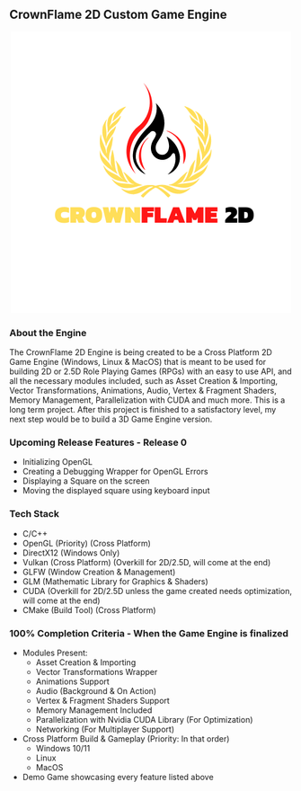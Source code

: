 ## CrownFlame 2D Custom Game Engine

<div align="center">
	<img src="./resources/CrownFlame2D_Game_Engine.png" alt="CrownFlame 2D Custom Game Engine" />	
</div>

### About the Engine
The CrownFlame 2D Engine is being created to be a Cross Platform 2D Game Engine (Windows, Linux & MacOS) that is meant to be used for building 2D or 2.5D Role Playing Games (RPGs) with an easy to use API, and all the necessary modules included, such as Asset Creation & Importing, Vector Transformations, Animations, Audio,
Vertex & Fragment Shaders, Memory Management, Parallelization with CUDA and much more. This is a long term project. After this project is finished to a satisfactory level, my next step would be to build a 3D Game Engine version.

### Upcoming Release Features - Release 0
- Initializing OpenGL
- Creating a Debugging Wrapper for OpenGL Errors
- Displaying a Square on the screen
- Moving the displayed square using keyboard input

### Tech Stack
- C/C++
- OpenGL (Priority) (Cross Platform)
- DirectX12 (Windows Only)
- Vulkan (Cross Platform) (Overkill for 2D/2.5D, will come at the end)
- GLFW (Window Creation & Management)
- GLM (Mathematic Library for Graphics & Shaders)
- CUDA (Overkill for 2D/2.5D unless the game created needs optimization, will come at the end)
- CMake (Build Tool) (Cross Platform)

### 100% Completion Criteria - When the Game Engine is finalized
- Modules Present:
	- Asset Creation & Importing
	- Vector Transformations Wrapper
	- Animations Support
	- Audio (Background & On Action)
	- Vertex & Fragment Shaders Support
	- Memory Management Included
	- Parallelization with Nvidia CUDA Library (For Optimization)
	- Networking (For Multiplayer Support)
- Cross Platform Build & Gameplay (Priority: In that order)
	- Windows 10/11
	- Linux
	- MacOS
- Demo Game showcasing every feature listed above